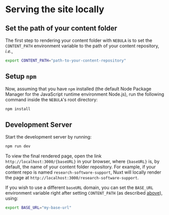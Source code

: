 # Serving the site locally

## Set the path of your content folder

The first step to rendering your content folder with `NEBULA` is to set the `CONTENT_PATH` environment variable to the path of your content repository, *i.e.*,

```bash
export CONTENT_PATH="path-to-your-content-repository"
```

## Setup `npm`

Now, assuming that you have `npm` installed (the default Node Package Manager for the JavaScript runtime environment Node.js), run the following command inside the `NEBULA`'s root directory:

```bash
npm install
```

## Development Server

Start the development server by running:

```bash
npm run dev
```

To view the final rendered page, open the link `http://localhost:3000/{baseURL}` in your browser, where `{baseURL}` is, by default, the name of your content folder repository. For example, if your content repo is named `research-software-support`, Nuxt will locally render the page at `http://localhost:3000/research-software-support`.

If you wish to use a different `baseURL` domain, you can set the `BASE_URL` environment variable right after setting `CONTENT_PATH` (as described [above](#set-the-path-of-your-content-folder)), using:
```bash
export BASE_URL="my-base-url"
```
